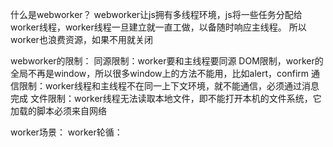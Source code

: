 什么是webworker？
webworker让js拥有多线程环境，js将一些任务分配给worker线程，worker线程一旦建立就一直工做，以备随时响应主线程。
所以worker也浪费资源，如果不用就关闭

webworker的限制：
同源限制：worker要和主线程要同源
DOM限制，worker的全局不再是window，所以很多window上的方法不能用，比如alert，confirm
通信限制：worker线程和主线程不在同一上下文环境，就不能通信，必须通过消息完成
文件限制：worker线程无法读取本地文件，即不能打开本机的文件系统，它加载的脚本必须来自网络

worker场景：
worker轮循：